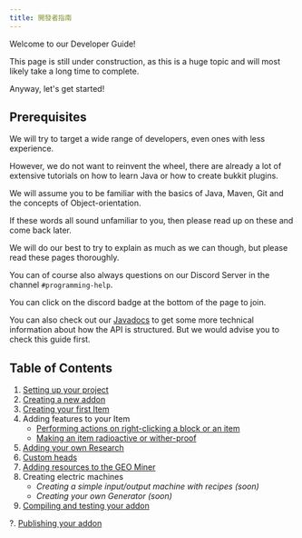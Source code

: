 ```yaml
---
title: 開發者指南
---
```


Welcome to our Developer Guide!

This page is still under construction, as this is a huge topic and will most likely take a long time to complete.

Anyway, let's get started!

## Prerequisites

We will try to target a wide range of developers, even ones with less experience.

However, we do not want to reinvent the wheel, there are already a lot of extensive tutorials on how to learn Java or how to create bukkit plugins.

We will assume you to be familiar with the basics of Java, Maven, Git and the concepts of Object-orientation.

If these words all sound unfamiliar to you, then please read up on these and come back later.

We will do our best to try to explain as much as we can though, but please read these pages thoroughly.

You can of course also always questions on our Discord Server in the channel `#programming-help`.

You can click on the discord badge at the bottom of the page to join.

You can also check out our [Javadocs](https://slimefun.github.io/javadocs/Slimefun4/docs/) to get some more technical information about how the API is structured. But we would advise you to check this guide first.

## Table of Contents

1. [Setting up your project](Developer-Guide-(1-Project-Setup))
2. [Creating a new addon](Developer-Guide-(2-Creating-the-Addon))
3. [Creating your first Item](Developer-Guide-(3-Your-first-Item))
4. Adding features to your Item
   - [Performing actions on right-clicking a block or an item](Developer-Guide-(4a-Right-Clicks))
   - [Making an item radioactive or wither-proof](Developer-Guide-(4b-Radioactive-and-WitherProof))
5. [Adding your own Research](Developer-Guide-(5-Researches))
6. [Custom heads](Developer-Guide-(6-Custom-Heads))
7. [Adding resources to the GEO Miner](Developer-Guide-(7-GEO-Resources))
8. Creating electric machines
   - *Creating a simple input/output machine with recipes (soon)*
   - *Creating your own Generator (soon)*
9. [Compiling and testing your addon](Developer-Guide-(9-Compiling))

?. [Publishing your addon](Developer-Guide-(Publishing))
